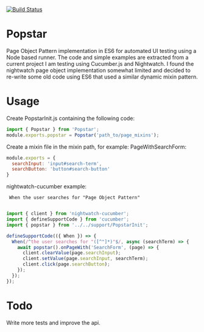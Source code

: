 [![Build Status](https://semaphoreci.com/api/v1/impofdoom/popstar/branches/master/badge.svg)](https://semaphoreci.com/impofdoom/popstar)

# Popstar
Page Object Pattern implementation in ES6 for automated UI testing using a Node based runner.
The code and simple examples are extracted from a current project I am testing using Cucumber.js and Nightwatch.
I found the nightwatch page object implementation somewhat limited and decided to re-write some old code using ES6 that used a similar dynamic mixin pattern. 

# Usage

Create PopstarInit.js containing the following code:
```javascript
import { Popstar } from 'Popstar';
module.exports.popstar = Popstar('path_to/page_mixins');
```

Create a mixin file in the mixin path, for example: PageWithSearchForm:
```javascript
module.exports = {
  searchInput: 'input#search-term',
  searchButton: 'button#search-button'
}
```

nightwatch-cucumber example:
```gherkin
 When the user searches for "Page Object Pattern"
```

```javascript

import { client } from 'nightwatch-cucumber';
import { defineSupportCode } from 'cucumber';
import { popstar } from '../../support/PopstarInit';

defineSupportCode(({ When }) => {
  When(/^the user searches for "([^"]*)"$/, async (searchTerm) => {
    await popstar().onPageWith('SearchForm', (page) => {
      client.clearValue(page.searchInput);
      client.setValue(page.searchInput, searchTerm);
      client.click(page.searchButton);
    });
  });
});
```
# Todo
Write more tests and improve the api.



